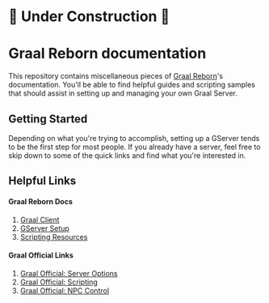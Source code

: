 # :construction: Under Construction :construction:
# Graal Reborn documentation

This repository contains miscellaneous pieces of [Graal Reborn](https://graal.in/)'s documentation. You'll be able to find helpful guides and scripting samples that should assist in setting up and managing your own Graal Server.

## Getting Started

Depending on what you're trying to accomplish, setting up a GServer tends to be the first step for most people. If you already have a server, feel free to skip down to some of the quick links and find what you're interested in.


## Helpful Links

#### Graal Reborn Docs
1. [Graal Client](---)
2. [GServer Setup](---)
3. [Scripting Resources](---)

#### Graal Official Links
1. [Graal Official: Server Options](https://graalonline.net/index.php?title=Server_options)
2. [Graal Official: Scripting](https://graalonline.net/index.php?title=Creation/Dev/GScript)
3. [Graal Official: NPC Control](https://graalonline.net/index.php?title=Creation/Dev/Basics_of_NPC-Control)
